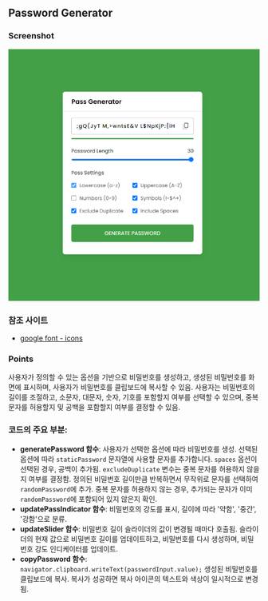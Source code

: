 ## Password Generator

### Screenshot

![screenshot](screenshot.png)

### 참조 사이트

- [google font - icons](https://fonts.google.com/icons)

### Points

사용자가 정의할 수 있는 옵션을 기반으로 비밀번호를 생성하고, 생성된 비밀번호를 화면에 표시하며, 사용자가 비밀번호를 클립보드에 복사할 수 있음. 사용자는 비밀번호의 길이를 조절하고, 소문자, 대문자, 숫자, 기호를 포함할지 여부를 선택할 수 있으며, 중복 문자를 허용할지 및 공백을 포함할지 여부를 결정할 수 있음.

### 코드의 주요 부분:

- **generatePassword 함수**: 사용자가 선택한 옵션에 따라 비밀번호를 생성. 선택된 옵션에 따라 `staticPassword` 문자열에 사용할 문자를 추가합니다. `spaces` 옵션이 선택된 경우, 공백이 추가됨. `excludeDuplicate` 변수는 중복 문자를 허용하지 않을지 여부를 결정함. 정의된 비밀번호 길이만큼 반복하면서 무작위로 문자를 선택하여 `randomPassword`에 추가. 중복 문자를 허용하지 않는 경우, 추가되는 문자가 이미 `randomPassword`에 포함되어 있지 않은지 확인.
- **updatePassIndicator 함수**: 비밀번호의 강도를 표시, 길이에 따라 '약함', '중간', '강함'으로 분류.
- **updateSlider 함수**: 비밀번호 길이 슬라이더의 값이 변경될 때마다 호출됨. 슬라이더의 현재 값으로 비밀번호 길이를 업데이트하고, 비밀번호를 다시 생성하며, 비밀번호 강도 인디케이터를 업데이트.
- **copyPassword 함수**: `navigator.clipboard.writeText(passwordInput.value);` 생성된 비밀번호를 클립보드에 복사. 복사가 성공하면 복사 아이콘의 텍스트와 색상이 일시적으로 변경됨.
